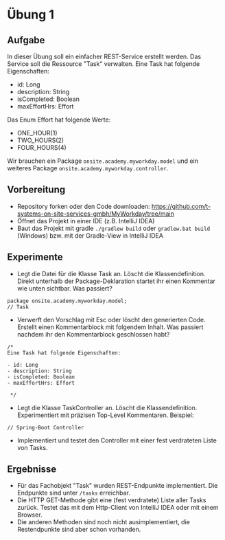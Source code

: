 # Übung 1

## Aufgabe

In dieser Übung soll ein einfacher REST-Service erstellt werden. Das Service soll die Ressource "Task" verwalten. Eine Task hat folgende Eigenschaften:

- id: Long
- description: String
- isCompleted: Boolean
- maxEffortHrs: Effort

Das Enum Effort hat folgende Werte:

- ONE_HOUR(1)
- TWO_HOURS(2)
- FOUR_HOURS(4)

Wir brauchen ein Package `onsite.academy.myworkday.model` und ein weiteres Package `onsite.academy.myworkday.controller`.

## Vorbereitung

- Repository forken oder den Code downloaden: https://github.com/t-systems-on-site-services-gmbh/MyWorkday/tree/main
- Öffnet das Projekt in einer IDE (z.B. IntelliJ IDEA)
- Baut das Projekt mit gradle `./gradlew build` oder `gradlew.bat build` (Windows) bzw. mit der Gradle-View in IntelliJ IDEA

## Experimente

- Legt die Datei für die Klasse Task an. Löscht die Klassendefinition. Direkt unterhalb der Package-Deklaration startet ihr einen Kommentar wie unten sichtbar. Was passiert?
```
package onsite.academy.myworkday.model;
// Task 
```
- Verwerft den Vorschlag mit Esc oder löscht den generierten Code. Erstellt einen Kommentarblock mit folgendem Inhalt. Was passiert nachdem ihr den Kommentarblock geschlossen habt?
```
/*
Eine Task hat folgende Eigenschaften:

- id: Long
- description: String
- isCompleted: Boolean
- maxEffortHrs: Effort

 */
```

- Legt die Klasse TaskController an. Löscht die Klassendefinition. Experimentiert mit präzisen Top-Level Kommentaren. Beispiel:

```
// Spring-Boot Controller
```

- Implementiert und testet den Controller mit einer fest verdrateten Liste von Tasks.

## Ergebnisse

- Für das Fachobjekt "Task" wurden REST-Endpunkte implementiert. Die Endpunkte sind unter `/tasks` erreichbar.
- Die HTTP GET-Methode gibt eine (fest verdratete) Liste aller Tasks zurück. Testet das mit dem Http-Client von IntelliJ IDEA oder mit einem Browser.
- Die anderen Methoden sind noch nicht ausimplementiert, die Restendpunkte sind aber schon vorhanden.
